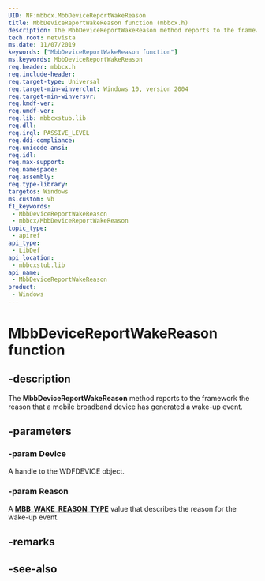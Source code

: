 ```yaml
---
UID: NF:mbbcx.MbbDeviceReportWakeReason
title: MbbDeviceReportWakeReason function (mbbcx.h)
description: The MbbDeviceReportWakeReason method reports to the framework the reason that a mobile broadband device has generated a wake-up event.
tech.root: netvista
ms.date: 11/07/2019
keywords: ["MbbDeviceReportWakeReason function"]
ms.keywords: MbbDeviceReportWakeReason
req.header: mbbcx.h
req.include-header: 
req.target-type: Universal
req.target-min-winverclnt: Windows 10, version 2004
req.target-min-winversvr: 
req.kmdf-ver: 
req.umdf-ver: 
req.lib: mbbcxstub.lib
req.dll: 
req.irql: PASSIVE_LEVEL
req.ddi-compliance: 
req.unicode-ansi: 
req.idl: 
req.max-support: 
req.namespace: 
req.assembly: 
req.type-library: 
targetos: Windows
ms.custom: Vb
f1_keywords:
 - MbbDeviceReportWakeReason
 - mbbcx/MbbDeviceReportWakeReason
topic_type:
 - apiref
api_type:
 - LibDef
api_location:
 - mbbcxstub.lib
api_name:
 - MbbDeviceReportWakeReason
product:
 - Windows
---
```


# MbbDeviceReportWakeReason function


## -description

The **MbbDeviceReportWakeReason** method reports to the framework the reason that a mobile broadband device has generated a wake-up event.

## -parameters

### -param Device

A handle to the WDFDEVICE object.

### -param Reason

A [**MBB_WAKE_REASON_TYPE**](../mbbcx/ne-mbbcx-_mbb_wake_reason_type.md) value that describes the reason for the wake-up event.

## -remarks

## -see-also

